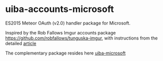 # uiba-accounts-microsoft
ES2015 Meteor OAuth (v2.0) handler package for Microsoft.

Inspired by the Rob Fallows Imgur accounts package https://github.com/robfallows/tunguska-imgur, with instructions from the detailed <a href="http://robfallows.github.io/2015/12/17/writing-an-oauth-2-handler.html">article<a> 

The complementary package resides here <a href="https://github.com/uiba/uiba-microsoft">uiba-microsoft</a>

